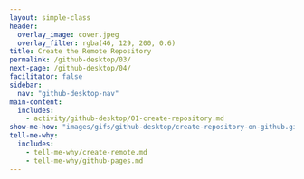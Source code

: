 ```yaml
---
layout: simple-class
header:
  overlay_image: cover.jpeg
  overlay_filter: rgba(46, 129, 200, 0.6)
title: Create the Remote Repository
permalink: /github-desktop/03/
next-page: /github-desktop/04/
facilitator: false
sidebar:
  nav: "github-desktop-nav"
main-content:
  includes:
    - activity/github-desktop/01-create-repository.md
show-me-how: "images/gifs/github-desktop/create-repository-on-github.gif"
tell-me-why:
  includes:
    - tell-me-why/create-remote.md
    - tell-me-why/github-pages.md
---
```

